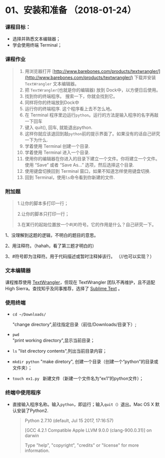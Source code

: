 # 01、安装和准备 （2018-01-24）



### 课程目标：

* 选择并熟悉文本编辑器；
* 学会使用终端 Terminal；



### 课程作业

>1. 用浏览器打开 [http://www.barebones.com/products/textwrangler/](http://www.barebones.com/products/textwrangler/) 下载并安装 `TextWrangler` 文本编辑器。
>2. 把 `TextWrangler`(也就是你的编辑器) 放到 Dock中，以方便日后使用。
>3. 找到你的终端程序。 搜索一下，你就会找到它。
>4. 同样将你的终端放到Dock中
>5. 运行你的终端程序. 这个程序看上去不怎么地。
>6. 在 Terminal 程序里边运行`python`。运行的方法是输入程序的名字再敲一下回车
>7. 键入 quit(), 回车, 就能退出python.
>8. 这样你就应该退回到敲`python`前的提示界面了。如果没有的话自己研究一下为什么.
>9. 学着使用 Terminal 创建一个目录.
>10. 学着使用 Terminal 进入一个目录.
>11. 使用你的编辑器在你进入的目录下建立一个文件。你将建立一个文件。使用 “Save” 或者 “Save As...” 选项，然后选择这个目录.
>12. 使用键盘切换回到 Terminal 窗口，如果不知道怎样使用键盘切换.
>13. 回到 Terminal，使用`ls`命令看到你新建的文件.



### 附加题

>1.让你的脚本多打印一行；
>
> 2.让你的脚本只打印一行； 
>
>3.在某行的起始位置放一个#(#)符号。它的作用是什么？自己研究一下。



1、没理解到这题的逻辑，不明白的题目的意思。

2、用注释符。（hahah，看了第三题才明白的）

3、#符号即为注释符。用于代码描述或暂时注释掉该行。 （//也可以实现？）



### 文本编辑器

课程推荐使用 [TextWrangler](http://www.barebones.com/products/textwrangler/)，但现在 TextWrangler 团队不再维护，且不适配High Sierra。查找知乎及同事推荐，选择了 [Sublime Text](https://www.sublimetext.com/) 。



### 使用终端

* `cd ~/Downloads/`  

  "change directory",前往指定目录（前往/Downloads/目录下）;

* `pwd`   
  "print working directory",显示当前目录；

* `ls`
  "list directory contents",列出当前目录内容；

* `mkdir python` 
  "make diretory", 创建一个目录（创建一个“python”的目录或文件夹）；

* `touch ex1.py `
  新建文件（新建一个文件名为“ex1”的python文件）；



### 终端中使用程序

* 直接输入程序名称。输入`python`，即运行；输入`quit（）`退出。Mac OS X 默认安装了Python2.

  >Python 2.7.10 (default, Jul 15 2017, 17:16:57)
  >
  >[GCC 4.2.1 Compatible Apple LLVM 9.0.0 (clang-900.0.31)] on darwin
  >
  >Type "help", "copyright", "credits" or "license" for more information.

  ​